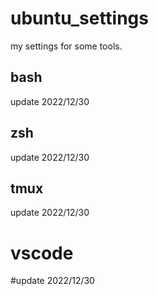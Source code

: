 # ubuntu_settings
my settings for some tools.

## bash
update 2022/12/30

## zsh
update 2022/12/30

## tmux
update 2022/12/30

# vscode
#update 2022/12/30